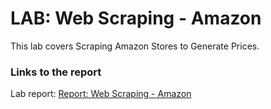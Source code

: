 # LAB: Web Scraping - Amazon

  This lab covers Scraping Amazon Stores to Generate Prices.
  
### Links to the report

Lab report: [Report: Web Scraping - Amazon](https://codelabs-preview.appspot.com/?file_id=11-Uoo8W36VpJiqDIH9R3q7HZUyqqdvZx7qMhmmm_0oM#2)

